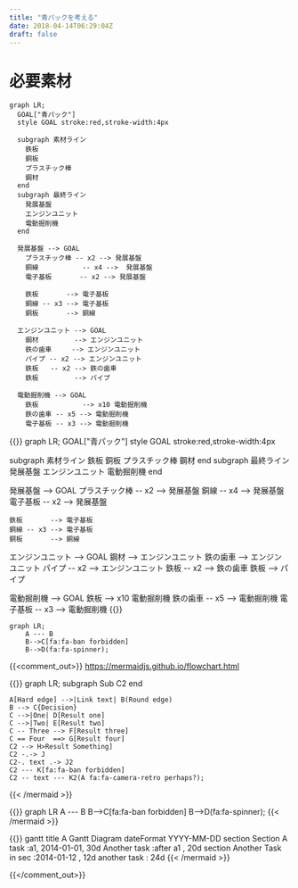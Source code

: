 ```yaml
---
title: "青パックを考える"
date: 2018-04-14T06:29:04Z
draft: false
---
```


# 必要素材


```mermaid
graph LR;
  GOAL["青パック"]
  style GOAL stroke:red,stroke-width:4px

  subgraph 素材ライン
    鉄板
    銅板
    プラスチック棒
    鋼材
  end
  subgraph 最終ライン
    発展基盤
    エンジンユニット
    電動掘削機
  end

  発展基盤 --> GOAL
    プラスチック棒 -- x2 --> 発展基盤
    銅線           -- x4 -->  発展基盤
    電子基板       -- x2 --> 発展基盤

    鉄板       --> 電子基板
    銅線 -- x3 --> 電子基板
    銅板       --> 銅線

  エンジンユニット --> GOAL
    鋼材         --> エンジンユニット
    鉄の歯車     --> エンジンユニット
    パイプ -- x2 --> エンジンユニット
    鉄板   -- x2 --> 鉄の歯車
    鉄板         --> パイプ

  電動掘削機 --> GOAL
    鉄板           --> x10 電動掘削機
    鉄の歯車 -- x5 --> 電動掘削機
    電子基板 -- x3 --> 電動掘削機
```

{{<mermaid align="left">}}
graph LR;
  GOAL["青パック"]
  style GOAL stroke:red,stroke-width:4px

  subgraph 素材ライン
    鉄板
    銅板
    プラスチック棒
    鋼材
  end
  subgraph 最終ライン
    発展基盤
    エンジンユニット
    電動掘削機
  end

  発展基盤 --> GOAL
    プラスチック棒 -- x2 --> 発展基盤
    銅線           -- x4 -->  発展基盤
    電子基板       -- x2 --> 発展基盤

    鉄板       --> 電子基板
    銅線 -- x3 --> 電子基板
    銅板       --> 銅線

  エンジンユニット --> GOAL
    鋼材         --> エンジンユニット
    鉄の歯車     --> エンジンユニット
    パイプ -- x2 --> エンジンユニット
    鉄板   -- x2 --> 鉄の歯車
    鉄板         --> パイプ

  電動掘削機 --> GOAL
    鉄板           --> x10 電動掘削機
    鉄の歯車 -- x5 --> 電動掘削機
    電子基板 -- x3 --> 電動掘削機
{{</mermaid>}}

```mermaid
graph LR;
    A --- B
    B-->C[fa:fa-ban forbidden]
    B-->D(fa:fa-spinner);
```

<script src="https://cdnjs.cloudflare.com/ajax/libs/mermaid/7.1.2/mermaid.js">
</script>

<script>
mermaid.initialize({startOnLoad:true});
console.log('startOnload');
mermaid.init(".language-mermaid");

</script>

{{<comment_out>}}
https://mermaidjs.github.io/flowchart.html

{{<mermaid align="left">}}
graph LR;
    subgraph Sub
      C2
    end

    A[Hard edge] -->|Link text| B(Round edge)
    B --> C{Decision}
    C -->|One| D[Result one]
    C -->|Two| E[Result two]
    C -- Three --> F[Result three]
    C == Four  ==> G[Result four]
    C2 --> H>Result Something]
    C2 -.-> J
    C2-. text .-> J2
    C2 --- K[fa:fa-ban forbidden]
    C2 -- text --- K2(A fa:fa-camera-retro perhaps?);
{{< /mermaid >}}

{{<mermaid align="left">}}
graph LR
    A --- B
    B-->C[fa:fa-ban forbidden]
    B-->D(fa:fa-spinner);
{{< /mermaid >}}


{{<mermaid align="left">}}
gantt
    title A Gantt Diagram
    dateFormat  YYYY-MM-DD
    section Section
    A task           :a1, 2014-01-01, 30d
    Another task     :after a1  , 20d
    section Another
    Task in sec      :2014-01-12  , 12d
    another task      : 24d
{{< /mermaid >}}

{{</comment_out>}}